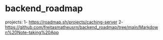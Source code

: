 # backend_roadmap
projects:
1- https://roadmap.sh/projects/caching-server
2- https://github.com/freitasmatheusrn/backend_roadmap/tree/main/Markdown%20Note-taking%20App